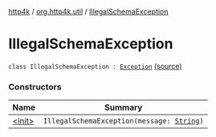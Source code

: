 [http4k](../../index.md) / [org.http4k.util](../index.md) / [IllegalSchemaException](./index.md)

# IllegalSchemaException

`class IllegalSchemaException : `[`Exception`](https://kotlinlang.org/api/latest/jvm/stdlib/kotlin/-exception/index.html) [(source)](https://github.com/http4k/http4k/blob/master/http4k-contract/src/main/kotlin/org/http4k/util/JsonSchema.kt#L8)

### Constructors

| Name | Summary |
|---|---|
| [&lt;init&gt;](-init-.md) | `IllegalSchemaException(message: `[`String`](https://kotlinlang.org/api/latest/jvm/stdlib/kotlin/-string/index.html)`)` |
